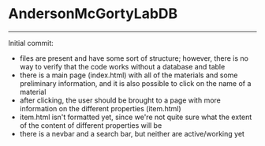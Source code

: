 # AndersonMcGortyLabDB
----
Initial commit:
- files are present and have some sort of structure; however, there is no way to verify that the code works without a database and table
- there is a main page (index.html) with all of the materials and some preliminary information, and it is also possible to click on the name of a material
- after clicking, the user should be brought to a page with more information on the different properties (item.html)
-  item.html isn't formatted yet, since we're not quite sure what the extent of the content of different properties will be
-  there is a nevbar and a search bar, but neither are active/working yet
